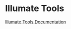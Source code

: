 # Illumate Tools

[Illumate Tools Documentation](https://illumate-studios.notion.site/IllumateTools-bcb48961ae8240e6967ccba7831f8bf8)
